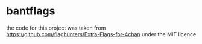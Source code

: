 # bantflags
the code for this project was taken from https://github.com/flaghunters/Extra-Flags-for-4chan under the MIT licence
